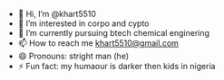 - 👋 Hi, I’m @khart5510
- 👀 I’m interested in corpo and cypto
- 🌱 I’m currently pursuing btech chemical enginering
- 📫 How to reach me khart5510@gmail.com
- 😄 Pronouns: stright man (he)
- ⚡ Fun fact: my humaour is darker then kids in nigeria

<!---
khart5510/khart5510 is a ✨ special ✨ repository because its `README.md` (this file) appears on your GitHub profile.
You can click the Preview link to take a look at your changes.
--->
